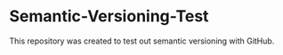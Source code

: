 # Semantic-Versioning-Test

This repository was created to test out semantic versioning with GitHub.